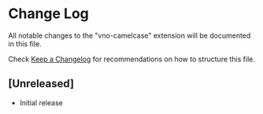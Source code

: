 # Change Log

All notable changes to the "vno-camelcase" extension will be documented in this file.

Check [Keep a Changelog](http://keepachangelog.com/) for recommendations on how to structure this file.

## [Unreleased]

- Initial release